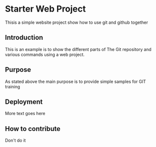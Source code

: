 # Starter Web Project

Thisis a simple website project
show how to use git and github together

## Introduction

This is an example is to show the different parts
of The Git repository and various commands 
using a web project.

## Purpose

As stated above the main purpose is to 
provide simple samples for GIT training

## Deployment

More text goes here


## How to contribute

Don't do it